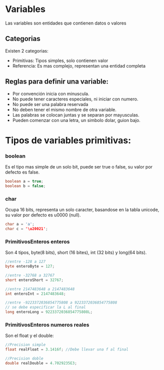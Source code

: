 # Variables
Las variables son entidades que contienen datos o valores
## Categorias
Existen 2 categorias:
* Primitivas: Tipos simples, solo contienen valor
* Referencia: Es mas complejo, representan una entidad completa

## Reglas para definir una variable:
* Por convención inicia con minuscula.
* No puede tener caracteres especiales, ni iniciar con numero.
* No puede ser una palabra reservada
* No deben tener el mismo nombre de otra variable.
* Las palabras se colocan juntas y se separan por mayusculas.
* Pueden comenzar con una letra, un simbolo dolar, guion bajo.

# Tipos de variables primitivas:
### boolean
Es el tipo mas simple de un solo bit, puede ser true o false, su valor por defecto es false.

```java
boolean a = true;
boolean b = false;
```
### char
Ocupa 16 bits, representa un solo caracter, basandose en la tabla unicode, su valor por defecto es u0000 (null).
```java
char a = 'a';
char c = '\u20021';
```
### PrimitivosEnteros enteros
Son 4 tipos, byte(8 bits), short (16 bites), int (32 bits) y long(64 bits).
```java
//entre -128 a 127
byte enteroByte = 127;

//entre -32768 a 32767
short enteroShort = 32767;

//entre 2147483648 a 2147483648
int enteroInt = 2147483648;

//entre -9223372036854775808 a 9223372036854775808 
// se debe especificar la L al final
long enteroLong = 9223372036854775808L;
```
### PrimitivosEnteros numeros reales
Son el float y el double:
```java
//Precision simple
float realFloat = 3.1416f; //Debe llevar una f al final

//Precision doble
double realDouble = 4.7029235E3;
```
